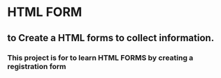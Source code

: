 # HTML FORM

## to Create a HTML forms to collect information.

### This project is for to learn HTML FORMS by creating a registration form
